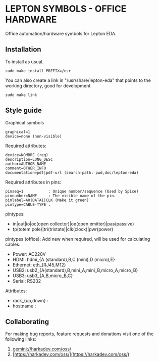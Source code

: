 LEPTON SYMBOLS - OFFICE HARDWARE
================================

Office automation/hardware symbols for Lepton EDA.

## Installation

To install as usual.

    sudo make install PREFIX=/usr

You can also create a link in "/usr/share/lepton-eda" that points to
the working directory, good for development.

    sudo make link

## Style guide

Graphical symbols

    graphical=1
    device=none (non-visible)

Required attributes:

    device=NOMBRE (req)
    description=LONG_DESC
    author=AUTHOR_NAME
    comment=OTHER_INFO
    documentation=pdf|pdf-url (search-path: pwd,doc/lepton-eda)

Required attributes in pins:

    pinseq=1           : Unique number/sequence (Used by Spice)
    pinnumber=NAME     : The visible name of the pin.
    pinlabel=A0|DATA1|CLK (Make it green)
    pintype=CABLE-TYPE : 

pintypes:

- in|out|io|oc(open collector)|oe(open emitter)|pas(passive)
- tp(totem pole)|tri(tristate)|clk(clock)|pwr(power)

pintypes (office): Add new when required, will be used for calculating cables.

- Power: AC220V
- HDMI: hdmi_{A (standard),B,C (mini),D (micro),E}
- Ethernet: eth_{RJ45,M12}
- USB2: usb2_{A(standard),B,mini_A,mini_B,micro_A,micro_B}
- USB3: usb3_{A,B,micro_B,C}
- Serial: RS232

Attributes:

- rack_{up,down} : 
- hostname :


## Collaborating

For making bug reports, feature requests and donations visit
one of the following links:

1. [gemini://harkadev.com/oss/](gemini://harkadev.com/oss/)
2. [https://harkadev.com/oss/](https://harkadev.com/oss/)
